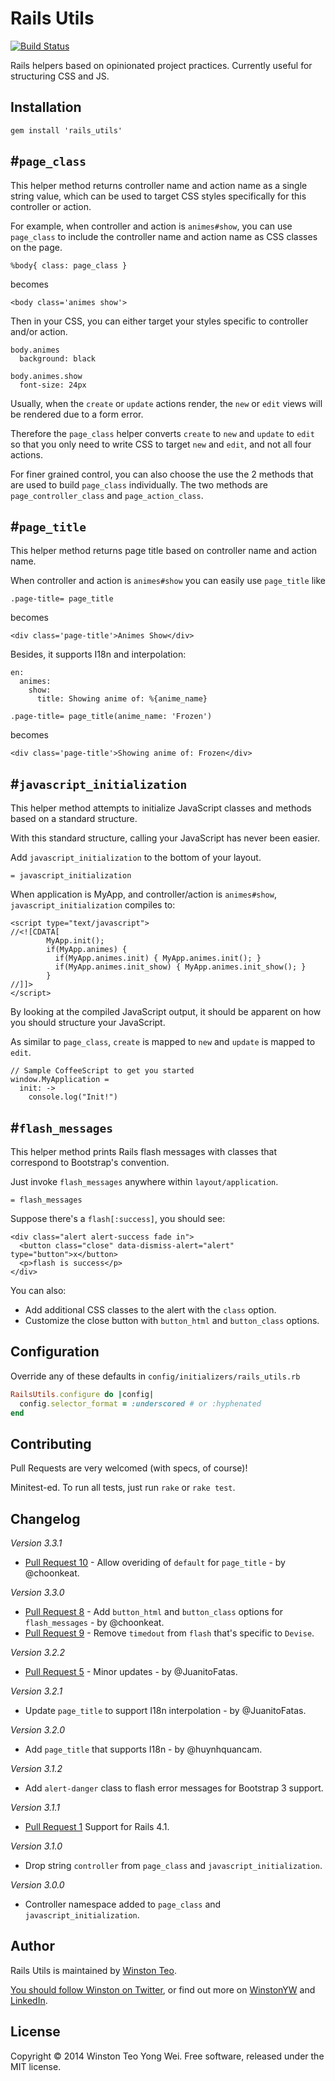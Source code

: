 # Rails Utils

[![Build Status](https://travis-ci.org/winston/rails_utils.png?branch=master)](https://travis-ci.org/winston/rails_utils)

Rails helpers based on opinionated project practices. Currently useful for structuring CSS and JS.


## Installation

    gem install 'rails_utils'


## #`page_class`

This helper method returns controller name and action name as a single string value,
which can be used to target CSS styles specifically for this controller or action.

For example, when controller and action is `animes#show`,
you can use `page_class` to include the controller name and action name as CSS classes on the page.

    %body{ class: page_class }

becomes

    <body class='animes show'>

Then in your CSS, you can either target your styles specific to controller and/or action.

    body.animes
      background: black

    body.animes.show
      font-size: 24px

Usually, when the `create` or `update` actions render, the `new` or `edit` views will be rendered due to a form error.

Therefore the `page_class` helper converts `create` to `new` and `update` to `edit`
so that you only need to write CSS to target `new` and `edit`, and not all four actions.

For finer grained control, you can also choose the use the 2 methods that are used to build `page_class` individually.
The two methods are `page_controller_class` and `page_action_class`.

## #`page_title`

This helper method returns page title based on controller name and action name.

When controller and action is `animes#show`
you can easily use `page_title` like

    .page-title= page_title

becomes

    <div class='page-title'>Animes Show</div>

Besides, it supports I18n and interpolation:

    en:
      animes:
        show:
          title: Showing anime of: %{anime_name}

    .page-title= page_title(anime_name: 'Frozen')

becomes

    <div class='page-title'>Showing anime of: Frozen</div>

## #`javascript_initialization`

This helper method attempts to initialize JavaScript classes and methods based on a standard structure.

With this standard structure, calling your JavaScript has never been easier.

Add `javascript_initialization` to the bottom of your layout.

    = javascript_initialization

When application is MyApp, and controller/action is `animes#show`, `javascript_initialization` compiles to:

    <script type="text/javascript">
    //<![CDATA[
            MyApp.init();
            if(MyApp.animes) {
              if(MyApp.animes.init) { MyApp.animes.init(); }
              if(MyApp.animes.init_show) { MyApp.animes.init_show(); }
            }
    //]]>
    </script>

By looking at the compiled JavaScript output, it should be apparent on how you should structure your JavaScript.

As similar to `page_class`, `create` is mapped to `new` and `update` is mapped to `edit`.

    // Sample CoffeeScript to get you started
    window.MyApplication =
      init: ->
        console.log("Init!")

## #`flash_messages`

This helper method prints Rails flash messages with classes that correspond to Bootstrap's convention.

Just invoke `flash_messages` anywhere within `layout/application`.

    = flash_messages

Suppose there's a `flash[:success]`, you should see:

    <div class="alert alert-success fade in">
      <button class="close" data-dismiss-alert="alert" type="button">x</button>
      <p>flash is success</p>
    </div>

You can also:

- Add additional CSS classes to the alert with the `class` option.
- Customize the close button with `button_html` and `button_class` options.

## Configuration

Override any of these defaults in `config/initializers/rails_utils.rb`

```ruby
RailsUtils.configure do |config|
  config.selector_format = :underscored # or :hyphenated
end
```

## Contributing

Pull Requests are very welcomed (with specs, of course)!

Minitest-ed. To run all tests, just run `rake` or `rake test`.

## Changelog

_Version 3.3.1_

- [Pull Request 10](https://github.com/winston/rails_utils/pull/10) - Allow overiding of `default` for `page_title` - by @choonkeat.

_Version 3.3.0_

- [Pull Request 8](https://github.com/winston/rails_utils/pull/8) - Add `button_html` and `button_class` options for `flash_messages` - by @choonkeat.
- [Pull Request 9](https://github.com/winston/rails_utils/pull/9) - Remove `timedout` from `flash` that's specific to `Devise`.


_Version 3.2.2_

- [Pull Request 5](https://github.com/winston/rails_utils/pull/5) - Minor updates - by @JuanitoFatas.


_Version 3.2.1_

- Update `page_title` to support I18n interpolation - by @JuanitoFatas.


_Version 3.2.0_

- Add `page_title` that supports I18n - by @huynhquancam.


_Version 3.1.2_

- Add `alert-danger` class to flash error messages for Bootstrap 3 support.


_Version 3.1.1_

- [Pull Request 1](https://github.com/winston/rails_utils/pull/2) Support for Rails 4.1.


_Version 3.1.0_

- Drop string `controller` from `page_class` and `javascript_initialization`.


_Version 3.0.0_

- Controller namespace added to `page_class` and `javascript_initialization`.

## Author

Rails Utils is maintained by [Winston Teo](mailto:winstonyw+rails_utils@gmail.com).

[You should follow Winston on Twitter](http://www.twitter.com/winstonyw), or find out more on [WinstonYW](http://www.winstonyw.com) and [LinkedIn](http://sg.linkedin.com/in/winstonyw).


## License

Copyright © 2014 Winston Teo Yong Wei. Free software, released under the MIT license.
